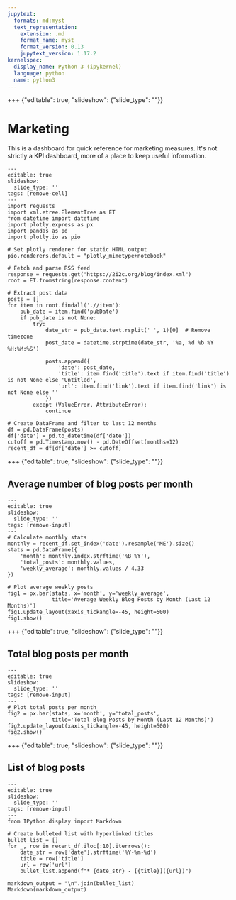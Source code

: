 ```yaml
---
jupytext:
  formats: md:myst
  text_representation:
    extension: .md
    format_name: myst
    format_version: 0.13
    jupytext_version: 1.17.2
kernelspec:
  display_name: Python 3 (ipykernel)
  language: python
  name: python3
---
```


+++ {"editable": true, "slideshow": {"slide_type": ""}}

# Marketing

This is a dashboard for quick reference for marketing measures.
It's not strictly a KPI dashboard, more of a place to keep useful information.

```{code-cell} ipython3
---
editable: true
slideshow:
  slide_type: ''
tags: [remove-cell]
---
import requests
import xml.etree.ElementTree as ET
from datetime import datetime
import plotly.express as px
import pandas as pd
import plotly.io as pio

# Set plotly renderer for static HTML output
pio.renderers.default = "plotly_mimetype+notebook"

# Fetch and parse RSS feed
response = requests.get("https://2i2c.org/blog/index.xml")
root = ET.fromstring(response.content)

# Extract post data
posts = []
for item in root.findall('.//item'):
    pub_date = item.find('pubDate')
    if pub_date is not None:
        try:
            date_str = pub_date.text.rsplit(' ', 1)[0]  # Remove timezone
            post_date = datetime.strptime(date_str, '%a, %d %b %Y %H:%M:%S')
            
            posts.append({
                'date': post_date,
                'title': item.find('title').text if item.find('title') is not None else 'Untitled',
                'url': item.find('link').text if item.find('link') is not None else ''
            })
        except (ValueError, AttributeError):
            continue

# Create DataFrame and filter to last 12 months
df = pd.DataFrame(posts)
df['date'] = pd.to_datetime(df['date'])
cutoff = pd.Timestamp.now() - pd.DateOffset(months=12)
recent_df = df[df['date'] >= cutoff]
```

+++ {"editable": true, "slideshow": {"slide_type": ""}}

## Average number of blog posts per month

```{code-cell} ipython3
---
editable: true
slideshow:
  slide_type: ''
tags: [remove-input]
---
# Calculate monthly stats
monthly = recent_df.set_index('date').resample('ME').size()
stats = pd.DataFrame({
    'month': monthly.index.strftime('%B %Y'),
    'total_posts': monthly.values,
    'weekly_average': monthly.values / 4.33
})

# Plot average weekly posts
fig1 = px.bar(stats, x='month', y='weekly_average',
              title='Average Weekly Blog Posts by Month (Last 12 Months)')
fig1.update_layout(xaxis_tickangle=-45, height=500)
fig1.show()
```

+++ {"editable": true, "slideshow": {"slide_type": ""}}

## Total blog posts per month

```{code-cell} ipython3
---
editable: true
slideshow:
  slide_type: ''
tags: [remove-input]
---
# Plot total posts per month
fig2 = px.bar(stats, x='month', y='total_posts',
              title='Total Blog Posts by Month (Last 12 Months)')
fig2.update_layout(xaxis_tickangle=-45, height=500)
fig2.show()
```

+++ {"editable": true, "slideshow": {"slide_type": ""}}

## List of blog posts

```{code-cell} ipython3
---
editable: true
slideshow:
  slide_type: ''
tags: [remove-input]
---
from IPython.display import Markdown

# Create bulleted list with hyperlinked titles
bullet_list = []
for _, row in recent_df.iloc[:10].iterrows():
    date_str = row['date'].strftime('%Y-%m-%d')
    title = row['title']
    url = row['url']
    bullet_list.append(f"* {date_str} - [{title}]({url})")

markdown_output = "\n".join(bullet_list)
Markdown(markdown_output)
```
